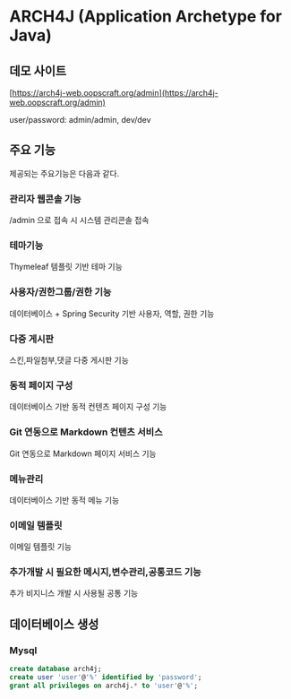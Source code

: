 # ARCH4J (Application Archetype for Java) 

## 데모 사이트

[https://arch4j-web.oopscraft.org/admin](https://arch4j-web.oopscraft.org/admin)

user/password: admin/admin, dev/dev

## 주요 기능

제공되는 주요기능은 다음과 같다.

### 관리자 웹콘솔 기능

/admin 으로 접속 시 시스템 관리콘솔 접속

### 테마기능

Thymeleaf 템플릿 기반 테마 기능

### 사용자/권한그룹/권한 기능

데이터베이스 + Spring Security 기반 사용자, 역할, 권한 기능

### 다중 게시판

스킨,파일첨부,댓글 다중 게시판 기능

### 동적 페이지 구성

데이터베이스 기반 동적 컨텐츠 페이지 구성 기능

### Git 연동으로 Markdown 컨텐츠 서비스

Git 연동으로 Markdown 페이지 서비스 기능

### 메뉴관리

데이터베이스 기반 동적 메뉴 기능

### 이메일 템플릿 

이메일 템플릿 기능

### 추가개발 시 필요한 메시지,변수관리,공통코드 기능

추가 비지니스 개발 시 사용될 공통 기능


## 데이터베이스 생성 

### Mysql
```sql
create database arch4j;
create user 'user'@'%' identified by 'password';
grant all privileges on arch4j.* to 'user'@'%';
```


